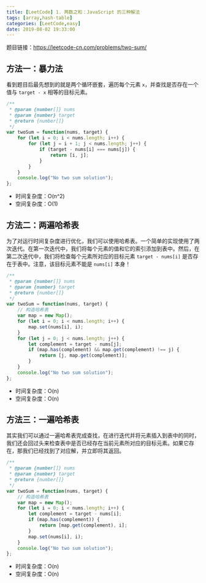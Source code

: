 ```yaml
---
title: [LeetCode] 1. 两数之和：JavaScript 的三种解法
tags: [array,hash-table]
categories: [LeetCode,easy]
date: 2019-08-02 19:33:00
---
```


题目链接：https://leetcode-cn.com/problems/two-sum/

## 方法一：暴力法

看到题目后最先想到的就是两个循环嵌套，遍历每个元素 `x`，并查找是否存在一个值与 `target - x` 相等的目标元素。

```js
/**
 * @param {number[]} nums
 * @param {number} target
 * @return {number[]}
 */
var twoSum = function(nums, target) {
    for (let i = 0; i < nums.length; i++) {
        for (let j = i + 1; j < nums.length; j++) {
            if (target - nums[i] === nums[j]) {
                return [i, j];
            }
        }
    }
    console.log("No two sum solution");
};
```

- 时间复杂度：O(n^2)
- 空间复杂度：O(1)


## 方法二：两遍哈希表

为了对运行时间复杂度进行优化，我们可以使用哈希表。一个简单的实现使用了两次迭代。在第一次迭代中，我们将每个元素的值和它的索引添加到表中。然后，在第二次迭代中，我们将检查每个元素所对应的目标元素 `target - nums[i]` 是否存在于表中。注意，该目标元素不能是 `nums[i]` 本身！

```js
/**
 * @param {number[]} nums
 * @param {number} target
 * @return {number[]}
 */
var twoSum = function(nums, target) {
    // 构造哈希表
    var map = new Map();
    for (let i = 0; i < nums.length; i++) {
        map.set(nums[i], i);
    }
    for (let j = 0; j < nums.length; j++) {
        let complement = target - nums[j];
        if (map.has(complement) && map.get(complement) !== j) {
            return [j, map.get(complement)];
        }
    }
    console.log("No two sum solution");
};
```

- 时间复杂度：O(n)
- 空间复杂度：O(n)


## 方法三：一遍哈希表

其实我们可以通过一遍哈希表完成查找，在进行迭代并将元素插入到表中的同时，我们还会回过头来检查表中是否已经存在当前元素所对应的目标元素。如果它存在，那我们已经找到了对应解，并立即将其返回。

```js
/**
 * @param {number[]} nums
 * @param {number} target
 * @return {number[]}
 */
var twoSum = function(nums, target) {
    // 构造哈希表
    var map = new Map();
    for (let i = 0; i < nums.length; i++) {
        let complement = target - nums[i];
        if (map.has(complement)) {
            return [map.get(complement), i];
        }
        map.set(nums[i], i);
    }
    console.log("No two sum solution");
};
```

- 时间复杂度：O(n)
- 空间复杂度：O(n)
